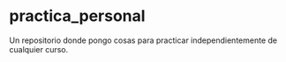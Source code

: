 # practica_personal
Un repositorio donde pongo cosas para practicar independientemente de cualquier curso.
